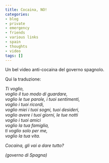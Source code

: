 ```yaml
---
title: Cocaina, NO!
categories:
- blog
- private
- emergency
- friends
- various links
- spain
- thoughts
- video
tags: []
---
```

Un bel video anti-cocaina del governo spagnolo.

Qui la traduzione:

_Ti voglio,  
voglio il tuo modo di guardare,  
voglio le tue parole, i tuoi sentimenti,  
voglio i tuoi ricordi,  
voglio miei i tuoi sogni, tuoi desideri,  
voglio avere i tuoi giorni, le tue notti  
voglio i tuoi amici  
voglio la tua famiglia,  
ti voglio solo per me,  
voglio la tua vita._  

_Cocaina, gli vai a dare tutto?_

_(governo di Spagna)_

